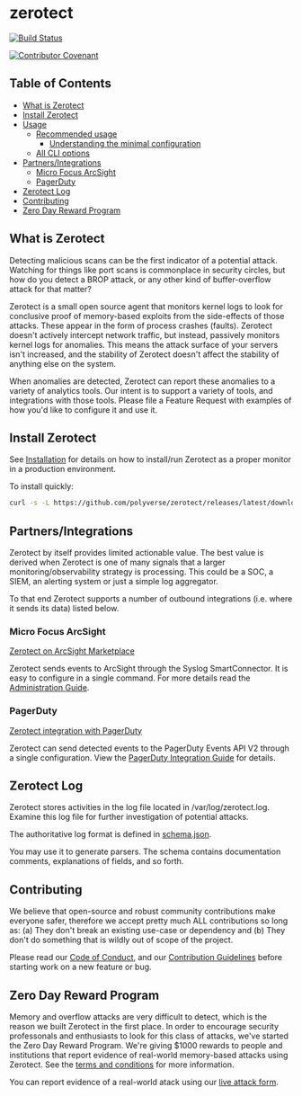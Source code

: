 # zerotect

[![Build Status](https://travis-ci.org/polyverse/zerotect.svg?branch=master)](https://travis-ci.org/polyverse/zerotect)

[![Contributor Covenant](https://img.shields.io/badge/Contributor%20Covenant-v2.0%20adopted-ff69b4.svg)](CODE_OF_CONDUCT.md)

## Table of Contents

* [What is Zerotect](#what-is-zerotect)
* [Install Zerotect](#install-zerotect)
* [Usage](#usage)
  * [Recommended usage](#recommended-usage)
    * [Understanding the minimal configuration](#understanding-the-minimal-configuration)
  * [All CLI options](#all-cli-options)
* [Partners/Integrations](#partnersintegrations)
  * [Micro Focus ArcSight](#micro-focus-arcsight)
  * [PagerDuty](#pagerduty)
* [Zerotect Log](#zerotect-log)
* [Contributing](#contributing)
* [Zero Day Reward Program](#zero-day-reward-program)

## What is Zerotect

Detecting malicious scans can be the first indicator of a potential attack.
Watching for things like port scans is commonplace in security circles, but how
do you detect a BROP attack, or any other kind of buffer-overflow attack for
that matter?

Zerotect is a small open source agent that monitors kernel logs to
look for conclusive proof of memory-based exploits from the side-effects of those
attacks. These appear in the form of process crashes (faults). Zerotect doesn't
actively intercept network traffic, but instead, passively monitors kernel logs for
anomalies. This means the attack surface of your servers isn't increased, and the stability
of Zerotect doesn't affect the stability of anything else on the system.

When anomalies are detected, Zerotect can report these anomalies to a variety of analytics
tools. Our intent is to support a variety of tools, and integrations with those tools. Please
file a Feature Request with examples of how you'd like to configure it and use it.

## Install Zerotect

See [Installation](/install/README.md) for details on how to install/run Zerotect as a proper monitor in a production environment.

To install quickly:

```.bash
curl -s -L https://github.com/polyverse/zerotect/releases/latest/download/install.sh | sh
```

## Partners/Integrations

Zerotect by itself provides limited actionable value. The best value is derived when Zerotect is one of many signals that a larger monitoring/observability strategy is processing. This could be a SOC, a SIEM, an alerting system or just a simple log aggregator.

To that end Zerotect supports a number of outbound integrations (i.e. where it sends its data) listed below.

### Micro Focus ArcSight

[Zerotect on ArcSight Marketplace](https://marketplace.microfocus.com/arcsight/content/zerotect)

Zerotect sends events to ArcSight through the Syslog SmartConnector. It is easy to configure in a single command. For more details read the [Administration Guide](/integrations/ArcSight/MF_Polyverse_ZeroTect_0.4_ArcSight_CEF_Integration_Guide_2020.pdf).

### PagerDuty

[Zerotect integration with PagerDuty](https://www.pagerduty.com/integrations/zerotect/)

Zerotect can send detected events to the PagerDuty Events API V2 through a single configuration. View the [PagerDuty Integration Guide](/integrations/PagerDuty/README.md) for details.

## Zerotect Log

Zerotect stores activities in the log file located in /var/log/zerotect.log. Examine this log file for further investigation of potential attacks.

The authoritative log format is defined in [schema.json](/reference/schema.json).

You may use it to generate parsers. The schema contains documentation comments, explanations of fields, and so forth.

## Contributing

We believe that open-source and robust community contributions make everyone safer,
therefore we accept pretty much ALL contributions so long as: (a) They don't break an
existing use-case or dependency and (b) They don't do something that is wildly out of scope of the project.

Please read our [Code of Conduct](CODE_OF_CONDUCT.md), and our [Contribution Guidelines](CONTRIBUTING.md) before starting work on a new feature or bug.

## Zero Day Reward Program

Memory and overflow attacks are very difficult to detect, which is the reason we built Zerotect in the first place.
In order to encourage security professonals and enthusiasts to look for this class of attacks, we've started the
Zero Day Reward Program. We're giving $1000 rewards to people and institutions that report evidence of real-world
memory-based attacks using Zerotect. See the [terms and conditions](https://polyverse.com/zerotect-terms-and-conditions/)
for more information.

You can report evidence of a real-world atack using our [live attack form](https://info.polyverse.com/zerotect-contest).
